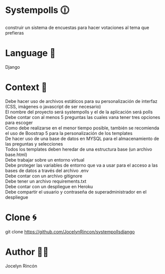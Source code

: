 # Systempolls :clock1230:  
construir un sistema de encuestas para hacer votaciones al tema que prefieras

# Language :wrench:    
Django


# Context :book:
Debe hacer uso de archivos estáticos para su personalización de interfaz (CSS, imágenes o javascript de ser necesario)  
El nombre del proyecto será systempolls y el de la aplicación será polls  
Debe contar con al menos 5 preguntas las cuales vana tener tres opciones para escoger  
Como debe realizarse en el menor tiempo posible, también se recomienda el uso de Boostrap 5 para la personalización de los templates  
De hacer uso de una base de datos en MYSQL para el almacenamiento de las preguntas y selecciones  
Todos los templates deben heredar de una estructura base (un archivo base.html)  
Debe trabajar sobre un entorno virtual  
Debe proteger las variables de entorno que va a usar para el acceso a las bases de datos a través del archivo .env  
Debe contar con un archivo gitignore  
Debe tener un archivo requirements.txt  
Debe contar con un despliegue en Heroku  
Debe compartir el usuario y contraseña de superadministrador en el despliegue  

# Clone :cyclone:  
git clone https://github.com/JocelynRincon/systempollsdjango
# Author :woman_technologist:  
Jocelyn Rincón
